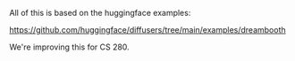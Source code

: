 
All of this is based on the huggingface examples:

https://github.com/huggingface/diffusers/tree/main/examples/dreambooth

We're improving this for CS 280.
